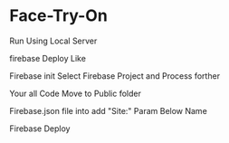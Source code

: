 # Face-Try-On

Run Using Local Server 

firebase Deploy Like 

Firebase init
Select Firebase Project and Process forther

Your all Code Move to Public folder

Firebase.json file into add "Site:" Param Below Name

Firebase Deploy
